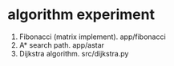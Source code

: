 # algorithm experiment

1. Fibonacci (matrix implement). app/fibonacci
1. A\* search path. app/astar
1. Dijkstra algorithm. src/dijkstra.py
